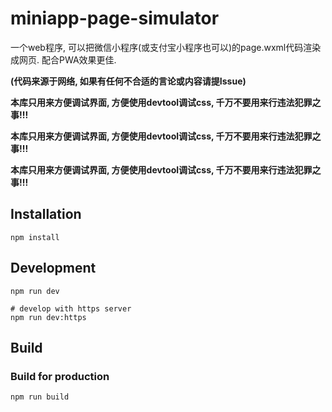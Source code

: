 # miniapp-page-simulator

一个web程序, 可以把微信小程序(或支付宝小程序也可以)的page.wxml代码渲染成网页. 配合PWA效果更佳.

**(代码来源于网络, 如果有任何不合适的言论或内容请提Issue)**


**本库只用来方便调试界面, 方便使用devtool调试css, 千万不要用来行违法犯罪之事!!!**

**本库只用来方便调试界面, 方便使用devtool调试css, 千万不要用来行违法犯罪之事!!!**

**本库只用来方便调试界面, 方便使用devtool调试css, 千万不要用来行违法犯罪之事!!!**

## Installation

```shell
npm install
```

## Development

```shell
npm run dev

# develop with https server
npm run dev:https
```

## Build

### Build for production

```shell
npm run build
```
